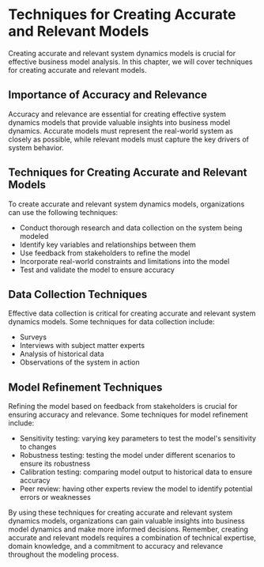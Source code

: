# Techniques for Creating Accurate and Relevant Models

Creating accurate and relevant system dynamics models is crucial for effective business model analysis. In this chapter, we will cover techniques for creating accurate and relevant models.

Importance of Accuracy and Relevance
------------------------------------

Accuracy and relevance are essential for creating effective system dynamics models that provide valuable insights into business model dynamics. Accurate models must represent the real-world system as closely as possible, while relevant models must capture the key drivers of system behavior.

Techniques for Creating Accurate and Relevant Models
----------------------------------------------------

To create accurate and relevant system dynamics models, organizations can use the following techniques:

* Conduct thorough research and data collection on the system being modeled
* Identify key variables and relationships between them
* Use feedback from stakeholders to refine the model
* Incorporate real-world constraints and limitations into the model
* Test and validate the model to ensure accuracy

Data Collection Techniques
--------------------------

Effective data collection is critical for creating accurate and relevant system dynamics models. Some techniques for data collection include:

* Surveys
* Interviews with subject matter experts
* Analysis of historical data
* Observations of the system in action

Model Refinement Techniques
---------------------------

Refining the model based on feedback from stakeholders is crucial for ensuring accuracy and relevance. Some techniques for model refinement include:

* Sensitivity testing: varying key parameters to test the model's sensitivity to changes
* Robustness testing: testing the model under different scenarios to ensure its robustness
* Calibration testing: comparing model output to historical data to ensure accuracy
* Peer review: having other experts review the model to identify potential errors or weaknesses

By using these techniques for creating accurate and relevant system dynamics models, organizations can gain valuable insights into business model dynamics and make more informed decisions. Remember, creating accurate and relevant models requires a combination of technical expertise, domain knowledge, and a commitment to accuracy and relevance throughout the modeling process.
